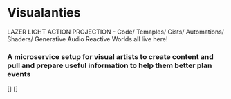 # Visualanties
LAZER LIGHT ACTION PROJECTION - Code/ Temaples/ Gists/ Automations/ Shaders/ Generative Audio Reactive Worlds all live here!

### A microservice setup for visual artists to create content and pull and prepare useful information to help them better plan events

[]
[]

